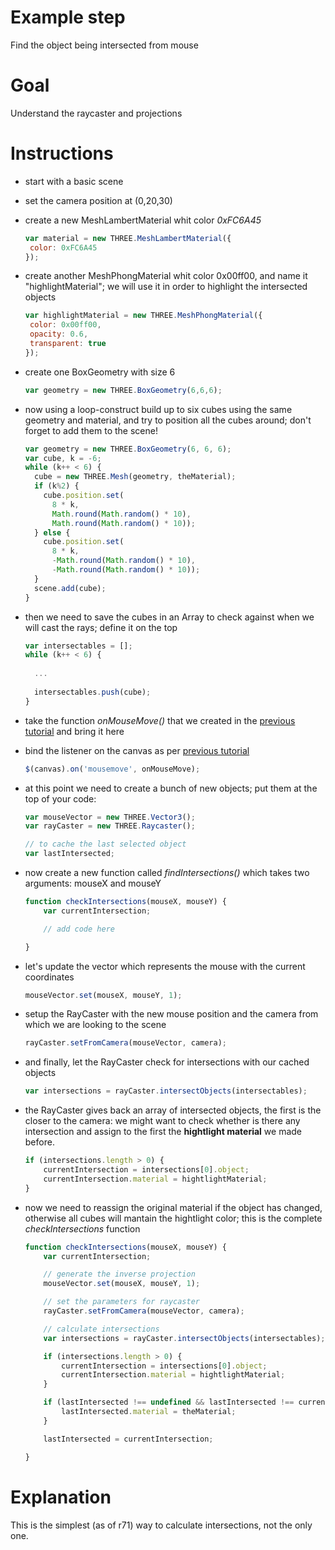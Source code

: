Example step
============
Find the object being intersected from mouse

Goal
====
Understand the raycaster and projections

Instructions
============
+ start with a basic scene
+ set the camera position at (0,20,30)
+ create a new MeshLambertMaterial whit color _0xFC6A45_

    ```javascript
    var material = new THREE.MeshLambertMaterial({
     color: 0xFC6A45
    });
    ```
    
+ create another MeshPhongMaterial whit color 0x00ff00, and name it "highlightMaterial"; we will use it in order to highlight 
the intersected objects

    ```javascript
    var highlightMaterial = new THREE.MeshPhongMaterial({
     color: 0x00ff00,
     opacity: 0.6,
     transparent: true
    });
    ```

+ create one BoxGeometry with size 6

    ```javascript
    var geometry = new THREE.BoxGeometry(6,6,6);
    ```

+ now using a loop-construct build up to six cubes using the same geometry and material, and try to position all the 
  cubes around; don't forget to add them to the scene!

    ```javascript
    var geometry = new THREE.BoxGeometry(6, 6, 6);
    var cube, k = -6;
    while (k++ < 6) {
      cube = new THREE.Mesh(geometry, theMaterial);
      if (k%2) {
        cube.position.set(
          8 * k,
          Math.round(Math.random() * 10),
          Math.round(Math.random() * 10));
      } else {
        cube.position.set(
          8 * k,
          -Math.round(Math.random() * 10),
          -Math.round(Math.random() * 10));
      }
      scene.add(cube);
    }
    ```

+ then we need to save the cubes in an Array to check against when we will cast the rays; define it on the top

    ```javascript
    var intersectables = [];
    while (k++ < 6) {
      
      ...
      
      intersectables.push(cube);
    }
    ```
+ take the function _onMouseMove()_ that we created in the [previous tutorial](17_translating_mouse_coordinates.md) and bring it here
+ bind the listener on the canvas as per [previous tutorial](17_translating_mouse_coordinates.md)
 
    ```javascript
    $(canvas).on('mousemove', onMouseMove);
    ```

+ at this point we need to create a bunch of new objects; put them at the top of your code:

    ```javascript
    var mouseVector = new THREE.Vector3();
    var rayCaster = new THREE.Raycaster();
    
    // to cache the last selected object  
    var lastIntersected;
    ```
    
+ now create a new function called _findIntersections()_ which takes two arguments: mouseX and mouseY

    ```javascript
    function checkIntersections(mouseX, mouseY) {
        var currentIntersection;

        // add code here

    }
    ```
+ let's update the vector which represents the mouse with the current coordinates

    ```javascript
    mouseVector.set(mouseX, mouseY, 1);
    ```
    
+ setup the RayCaster with the new mouse position and the camera from which we are looking to the scene

    ```javascript
    rayCaster.setFromCamera(mouseVector, camera);
    ```

+ and finally, let the RayCaster check for intersections with our cached objects

    ```javascript
    var intersections = rayCaster.intersectObjects(intersectables);
    ```

+ the RayCaster gives back an array of intersected objects, the first is the closer to the camera: we might want to check
whether is there any intersection and assign to the first the __hightlight material__ we made before.

    ```javascript
    if (intersections.length > 0) {
        currentIntersection = intersections[0].object;
        currentIntersection.material = hightlightMaterial;
    }
    ```
+ now we need to reassign the original material if the object has changed, otherwise all cubes will mantain the hightlight 
color; this is the complete _checkIntersections_ function

    ```javascript
    function checkIntersections(mouseX, mouseY) {
        var currentIntersection;

        // generate the inverse projection
        mouseVector.set(mouseX, mouseY, 1);

        // set the parameters for raycaster
        rayCaster.setFromCamera(mouseVector, camera);

        // calculate intersections
        var intersections = rayCaster.intersectObjects(intersectables);

        if (intersections.length > 0) {
            currentIntersection = intersections[0].object;
            currentIntersection.material = hightlightMaterial;
        }

        if (lastIntersected !== undefined && lastIntersected !== currentIntersection) {
            lastIntersected.material = theMaterial;
        }

        lastIntersected = currentIntersection;

    }
    ```


Explanation
===========
This is the simplest (as of r71) way to calculate intersections, not the only one.
